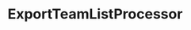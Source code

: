 ---
optionsClassName: 
optionsClassFullName: 
configurationSamples: []
description: missng XML code comments
className: ExportTeamListProcessor
typeName: Processors
architecture: v1
options: []
status: missng XML code comments
processingTarget: missng XML code comments
classFile: /src/MigrationTools.Clients.TfsObjectModel/Processors/ExportTeamListProcessor.cs
optionsClassFile: 

redirectFrom:
- /Reference/v1/Processors//
layout: reference
toc: true
permalink: /Reference/Processors/ExportTeamListProcessor/
title: ExportTeamListProcessor
categories:
- Processors
- v1
topics:
- topic: notes
  path: /Processors/ExportTeamListProcessor-notes.md
  exists: false
  markdown: ''
- topic: introduction
  path: /Processors/ExportTeamListProcessor-introduction.md
  exists: false
  markdown: ''

---